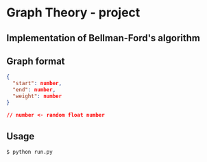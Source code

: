 # Graph Theory - project


## Implementation of Bellman-Ford's algorithm


## Graph format 

```json
{
  "start": number,
  "end": number,
  "weight": number
}

// number <- random float number
```

## Usage

```bash
$ python run.py
```


